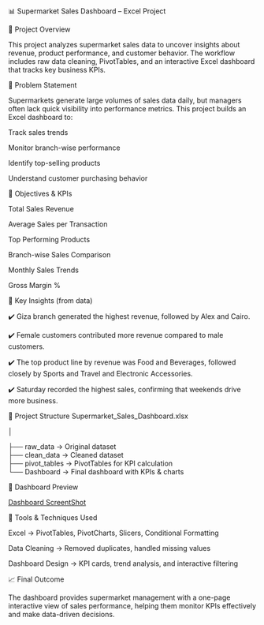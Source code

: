 📊 Supermarket Sales Dashboard – Excel Project

📝 Project Overview

This project analyzes supermarket sales data to uncover insights about revenue, product performance, and customer behavior. The workflow includes raw data cleaning, PivotTables, and an interactive Excel dashboard that tracks key business KPIs.

🎯 Problem Statement

Supermarkets generate large volumes of sales data daily, but managers often lack quick visibility into performance metrics. This project builds an Excel dashboard to:

Track sales trends

Monitor branch-wise performance

Identify top-selling products

Understand customer purchasing behavior

📌 Objectives & KPIs

Total Sales Revenue

Average Sales per Transaction

Top Performing Products

Branch-wise Sales Comparison

Monthly Sales Trends

Gross Margin %

🔑 Key Insights (from data)

✔️ Giza branch generated the highest revenue, followed by Alex and Cairo.

✔️ Female customers contributed more revenue compared to male customers.

✔️ The top product line by revenue was Food and Beverages, followed closely by Sports and Travel and Electronic Accessories.

✔️ Saturday recorded the highest sales, confirming that weekends drive more business.

📂 Project Structure
Supermarket_Sales_Dashboard.xlsx

│

├── raw_data        → Original dataset  
├── clean_data      → Cleaned dataset  
├── pivot_tables    → PivotTables for KPI calculation  
└── Dashboard       → Final dashboard with KPIs & charts  

📸 Dashboard Preview

[Dashboard ScreentShot](Images/Supermarket_Sales_Dashboard.png)

🚀 Tools & Techniques Used

Excel → PivotTables, PivotCharts, Slicers, Conditional Formatting

Data Cleaning → Removed duplicates, handled missing values

Dashboard Design → KPI cards, trend analysis, and interactive filtering

📈 Final Outcome

The dashboard provides supermarket management with a one-page interactive view of sales performance, helping them monitor KPIs effectively and make data-driven decisions.

